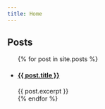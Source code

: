 ```yaml
---
title: Home
---
```


<section id="posts">
  <h2>Posts</h2>
  <ul id="post-list">
    {% for post in site.posts %}
      <li class="post">
        <a href="{{ post.url }}"><h4>{{ post.title }}</h4></a>
        <div class="post-excerpt">{{ post.excerpt }}</div>
      </li>
    {% endfor %}
  </ul>
</section>